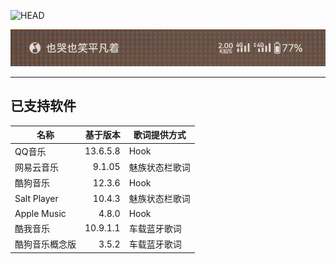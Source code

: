 ![HEAD](https://socialify.git.ci/tomakino/CSLyric/image?description=1&descriptionEditable=%E4%B8%80%E4%B8%AA%E5%9C%A8%E7%8A%B6%E6%80%81%E6%A0%8F%E6%98%BE%E7%A4%BA%E6%AD%8C%E8%AF%8D%E7%9A%84Xposed%E6%A8%A1%E5%9D%97&font=Jost&language=1&name=1&owner=1&stargazers=1&theme=Auto)

![图片](demo.gif)

***

## 已支持软件
| 名称          |     基于版本 | 歌词提供方式  |
|-------------|---------:|---------|
| QQ音乐        | 13.6.5.8 | Hook    |
| 网易云音乐       |   9.1.05 | 魅族状态栏歌词 |
| 酷狗音乐        |   12.3.6 | Hook    |
| Salt Player |   10.4.3 | 魅族状态栏歌词 |
| Apple Music |    4.8.0 | Hook    |
| 酷我音乐        | 10.9.1.1 | 车载蓝牙歌词  |
| 酷狗音乐概念版     |    3.5.2 | 车载蓝牙歌词  |
